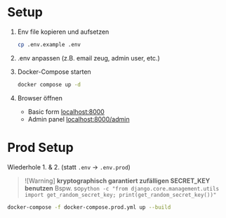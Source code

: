 # Setup
1. Env file kopieren und aufsetzen
    ```bash
    cp .env.example .env
    ```

2. .env anpassen (z.B. email zeug, admin user, etc.)


3. Docker-Compose starten
    ```bash
    docker compose up -d
    ````

4. Browser öffnen

    - Basic form [localhost:8000](localhost:8000)
    - Admin panel [localhost:8000/admin](localhost:8000/admin)


# Prod Setup
Wiederhole 1. & 2. (statt `.env` -> `.env.prod`)

> ![Warning] **kryptographisch garantiert zufälligen SECRET_KEY benutzen**
> Bspw. so`python -c "from django.core.management.utils import get_random_secret_key; print(get_random_secret_key())"`

```bash
docker-compose -f docker-compose.prod.yml up --build
```
